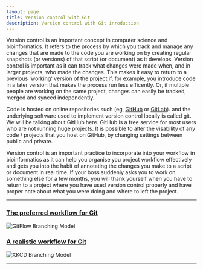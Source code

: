 ```yaml
---
layout: page
title: Version control with Git
description: Version control with Git inroduction
---
```


Version control is an important concept in computer science and bioinformatics. It refers to the process by 
which you track and manage any changes that are made to the code you are working on by creating regular 
snapshots (or versions) of that script (or document) as it develops. Version control is important as it 
can track what changes were made when, and in larger projects, who made the changes. This makes it easy to 
return to a previous 'working' version of the project if, for example, you introduce code in a later 
version that makes the process run less efficently. Or, if multiple people are working on the same project, 
changes can easily be tracked, merged and synced independently. 

Code is hosted on online repositories such (eg, [GitHub](https://github.com/) or [GitLab](https://about.gitlab.com/)). 
and the underlying software used to implement version control locally is called git. We will be talking about GitHub 
here. GitHub is a free service for most users who are not running huge projects. It is possible to alter
the visability of any code / projects that you host on GitHub, by changing settings between public and private.

Version control is an important practice to incorporate into your workflow in bioinformatics as it can help 
you organise you project workflow effectively and gets you into the habit of annotating the changes you make
to a script or document in real time. If your boss suddenly asks you to work on something else for a few months, 
you will thank yourself when you have to return to a project where you have used version control properly and have 
proper note about what you were doing and where to left the project. 

***

### [The preferred workflow for Git](http://nvie.com/posts/a-successful-git-branching-model)

![GitFlow Branching Model](http://nvie.com/img/git-model@2x.png)

### [A realistic workflow for Git](https://xkcd.com/1597)

![XKCD Branching Model](http://imgs.xkcd.com/comics/git.png)

***

